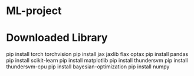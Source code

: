 # ML-project

# Downloaded Library
pip install torch torchvision
pip install jax jaxlib flax optax
pip install pandas
pip install scikit-learn
pip install matplotlib
pip install thundersvm
pip install thundersvm-cpu
pip install bayesian-optimization
pip install numpy
